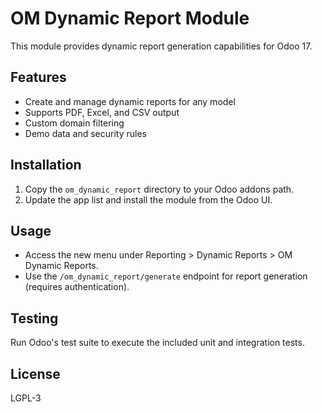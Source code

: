 # OM Dynamic Report Module

This module provides dynamic report generation capabilities for Odoo 17.

## Features

- Create and manage dynamic reports for any model
- Supports PDF, Excel, and CSV output
- Custom domain filtering
- Demo data and security rules

## Installation

1. Copy the `om_dynamic_report` directory to your Odoo addons path.
2. Update the app list and install the module from the Odoo UI.

## Usage

- Access the new menu under Reporting > Dynamic Reports > OM Dynamic Reports.
- Use the `/om_dynamic_report/generate` endpoint for report generation (requires authentication).

## Testing

Run Odoo's test suite to execute the included unit and integration tests.

## License

LGPL-3
